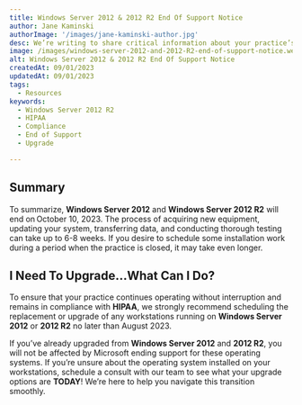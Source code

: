 ```yaml
---
title: Windows Server 2012 & 2012 R2 End Of Support Notice
author: Jane Kaminski
authorImage: '/images/jane-kaminski-author.jpg'
desc: We’re writing to share critical information about your practice’s ongoing compliance with HIPAA requirements for practices still using Windows 2012 and 2012 R2.
image: /images/windows-server-2012-and-2012-R2-end-of-support-notice.webp
alt: Windows Server 2012 & 2012 R2 End Of Support Notice
createdAt: 09/01/2023
updatedAt: 09/01/2023
tags:
  - Resources
keywords:
  - Windows Server 2012 R2
  - HIPAA
  - Compliance
  - End of Support
  - Upgrade

---
```


## Summary

To summarize, **Windows Server 2012** and **Windows Server 2012 R2** will end on October 10, 2023. The process of acquiring new equipment, updating your system, transferring data, and conducting thorough testing can take up to 6-8 weeks. If you desire to schedule some installation work during a period when the practice is closed, it may take even longer.

## I Need To Upgrade…What Can I Do?

To ensure that your practice continues operating without interruption and remains in compliance with **HIPAA**, we strongly recommend scheduling the replacement or upgrade of any workstations running on **Windows Server 2012** or **2012 R2** no later than August 2023.

If you’ve already upgraded from **Windows Server 2012** and **2012 R2**, you will not be affected by Microsoft ending support for these operating systems. If you’re unsure about the operating system installed on your workstations, schedule a consult with our team to see what your upgrade options are **TODAY**! We’re here to help you navigate this transition smoothly.
